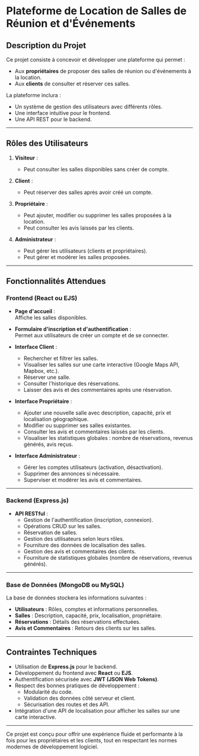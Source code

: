 # Plateforme de Location de Salles de Réunion et d'Événements

## Description du Projet
Ce projet consiste à concevoir et développer une plateforme qui permet :  
- Aux **propriétaires** de proposer des salles de réunion ou d'événements à la location.  
- Aux **clients** de consulter et réserver ces salles.  

La plateforme inclura :  
- Un système de gestion des utilisateurs avec différents rôles.  
- Une interface intuitive pour le frontend.  
- Une API REST pour le backend.  

---

## Rôles des Utilisateurs

1. **Visiteur** :  
   - Peut consulter les salles disponibles sans créer de compte.  

2. **Client** :  
   - Peut réserver des salles après avoir créé un compte.  

3. **Propriétaire** :  
   - Peut ajouter, modifier ou supprimer les salles proposées à la location.  
   - Peut consulter les avis laissés par les clients.  

4. **Administrateur** :  
   - Peut gérer les utilisateurs (clients et propriétaires).  
   - Peut gérer et modérer les salles proposées.  

---

## Fonctionnalités Attendues

### Frontend (React ou EJS)
- **Page d'accueil** :  
  Affiche les salles disponibles.  

- **Formulaire d'inscription et d'authentification** :  
  Permet aux utilisateurs de créer un compte et de se connecter.  

- **Interface Client** :  
  - Rechercher et filtrer les salles.  
  - Visualiser les salles sur une carte interactive (Google Maps API, Mapbox, etc.).  
  - Réserver une salle.  
  - Consulter l'historique des réservations.  
  - Laisser des avis et des commentaires après une réservation.  

- **Interface Propriétaire** :  
  - Ajouter une nouvelle salle avec description, capacité, prix et localisation géographique.  
  - Modifier ou supprimer ses salles existantes.  
  - Consulter les avis et commentaires laissés par les clients.  
  - Visualiser les statistiques globales : nombre de réservations, revenus générés, avis reçus.  

- **Interface Administrateur** :  
  - Gérer les comptes utilisateurs (activation, désactivation).  
  - Supprimer des annonces si nécessaire.  
  - Superviser et modérer les avis et commentaires.  

---

### Backend (Express.js)
- **API RESTful** :  
  - Gestion de l'authentification (inscription, connexion).  
  - Opérations CRUD sur les salles.  
  - Réservation de salles.  
  - Gestion des utilisateurs selon leurs rôles.  
  - Fourniture des données de localisation des salles.  
  - Gestion des avis et commentaires des clients.  
  - Fourniture de statistiques globales (nombre de réservations, revenus générés).  

---

### Base de Données (MongoDB ou MySQL)
La base de données stockera les informations suivantes :  
- **Utilisateurs** : Rôles, comptes et informations personnelles.  
- **Salles** : Description, capacité, prix, localisation, propriétaire.  
- **Réservations** : Détails des réservations effectuées.  
- **Avis et Commentaires** : Retours des clients sur les salles.  

---

## Contraintes Techniques
- Utilisation de **Express.js** pour le backend.  
- Développement du frontend avec **React** ou **EJS**.  
- Authentification sécurisée avec **JWT (JSON Web Tokens)**.  
- Respect des bonnes pratiques de développement :  
  - Modularité du code.  
  - Validation des données côté serveur et client.  
  - Sécurisation des routes et des API.  
- Intégration d'une API de localisation pour afficher les salles sur une carte interactive.  

---

Ce projet est conçu pour offrir une expérience fluide et performante à la fois pour les propriétaires et les clients, tout en respectant les normes modernes de développement logiciel.
